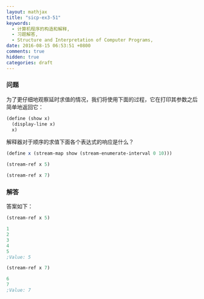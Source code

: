 ```yaml
---
layout: mathjax
title: "sicp-ex3-51"
keywords:
  - 计算机程序的构造和解释,
  - 习题解答,
  - Structure and Interpretation of Computer Programs,
date: 2016-08-15 06:53:51 +0800
comments: true
hidden: true
categories: draft
---
```


### 问题

为了更仔细地观察延时求值的情况，我们将使用下面的过程，它在打印其参数之后简单地返回它：

``` scheme
(define (show x)
  (display-line x)
  x)
```

解释器对于顺序的求值下面各个表达式的响应是什么？

``` scheme
(define x (stream-map show (stream-enumerate-interval 0 10)))

(stream-ref x 5)

(stream-ref x 7)
```

### 解答

答案如下：

``` scheme
(stream-ref x 5)

1
2
3
4
5
;Value: 5

(stream-ref x 7)

6
7
;Value: 7
```
